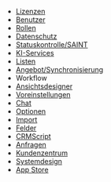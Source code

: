 <!-- markdownlint-disable-file MD041 -->

* [Lizenzen][25]
* [Benutzer][26]
* [Rollen][27]
* [Datenschutz][28]
* [Statuskontrolle/SAINT][29]
* [KI-Services][30]
* [Listen][31]
* [Angebot/Synchronisierung][32]
* Workflow
* [Ansichtsdesigner][34]
* [Voreinstellungen][35]
* [Chat][16]
* [Optionen][36]
* [Import][37]
* [Felder][38]
* [CRMScript][21]
* [Anfragen][39]
* [Kundenzentrum][23]
* [Systemdesign][24]
* [App Store][41]

<!-- Referenced links -->
[16]: ../../../chat/learn/index.md
[21]: ../../../automation/crmscript/learn/index.md
[23]: ../../../customer-center/learn/index.md
[24]: ../../../ui/blogic/learn/index.md
[25]: ../../../admin/license/learn/index.md
[26]: ../../../admin/user-management/learn/index.md
[27]: ../../../admin/user-management/learn/role/index.md
[28]: ../../../security/privacy/learn/index.md
[29]: ../../../saint/learn/index.md
[30]: ../../../ai/learn/index.md
[31]: ../../../admin/lists/learn/index.md
[32]: ../../../quote/learn/admin/index.md
[34]: ../../../ui/screen-designer/learn/index.md
[35]: ../../../admin/preferences/learn/index.md
[36]: ../../../admin/options/learn/index.md
[37]: ../../../admin/import/learn/index.md
[38]: ../../../custom-objects/learn/udef.md
[39]: ../../../request/learn/screen/index.md
[41]: https://online.superoffice.com/appstore
